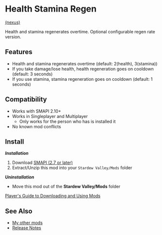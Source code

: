 # Health Stamina Regen
[(nexus)](https://www.nexusmods.com/stardewvalley/mods/3207)

Health and stamina regenerates overtime. Optional configurable regen rate version.

## Features
- Health and stamina regenerates overtime (default: 2(health), 3(stamina))
- If you take damage/lose health, health regeneration goes on cooldown (default: 3 seconds)
- If you use stamina, stamina regeneration goes on cooldown (default: 1 seconds)

## Compatibility
- Works with SMAPI 2.10+
- Works in Singleplayer and Multiplayer
  - Only works for the person who has is installed it
- No known mod conflicts	

## Install
_**Installation**_
1. Download [SMAPI (2.7 or later)](https://www.nexusmods.com/stardewvalley/mods/2400)
2. Extract/Unzip this mod into your ```Stardew Valley/Mods``` folder

_**Uninstallation**_
- Move this mod out of the **Stardew Valley/Mods** folder

[Player's Guide to Downloading and Using Mods](https://stardewvalleywiki.com/Modding:Player_Guide/Getting_Started)

## See Also
- [My other mods](https://www.nexusmods.com/users/55529772?tab=user+files)
- [Release Notes](https://github.com/JessebotX/StardewMods/blob/master/HealthStaminaRegen/changelog.md)